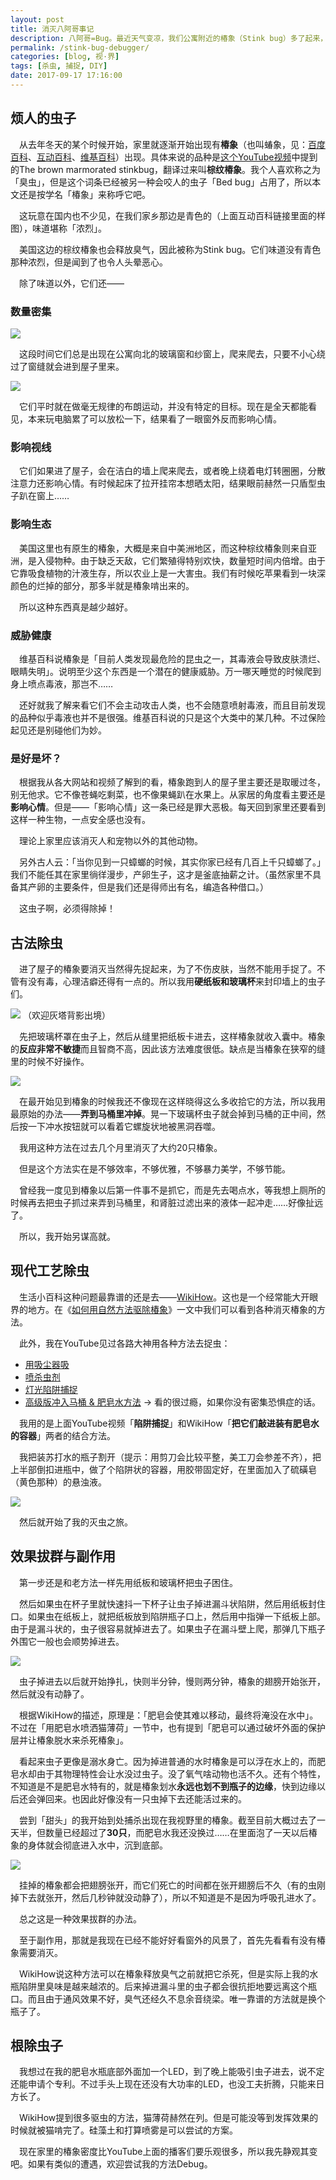 ```yaml
---
layout: post
title: 消灭八阿哥事记
description: 八阿哥=Bug。最近天气变凉，我们公寓附近的椿象（Stink bug）多了起来，虫子大作战开始拉开序幕。预警：图片可能引起某些读者的不适。
permalink: /stink-bug-debugger/
categories: [blog, 视·界]
tags: [杀虫, 捕捉, DIY]
date: 2017-09-17 17:16:00
--- 
```


<!--「http://lanternd.qiniudn.com/Pic4Post/stink-bug-debugger/debugger-3.jpg」-->

## 烦人的虫子

　从去年冬天的某个时候开始，家里就逐渐开始出现有**椿象**（也叫蝽象，见：[百度百科](https://baike.baidu.com/item/%E6%A4%BF%E8%B1%A1)、[互动百科](http://www.baike.com/wiki/%E6%A4%BF%E8%B1%A1)、[维基百科](https://zh.wikipedia.org/wiki/%E6%A4%BF%E8%B1%A1%E4%B8%8B%E7%9B%AE)）出现。具体来说的品种是[这个YouTube视频](https://www.youtube.com/watch?v=eNwHNYXSCGg)中提到的The brown marmorated stinkbug，翻译过来叫**棕纹椿象**。我个人喜欢称之为「臭虫」，但是这个词条已经被另一种会咬人的虫子「Bed bug」占用了，所以本文还是按学名「椿象」来称呼它吧。

　这玩意在国内也不少见，在我们家乡那边是青色的（上面互动百科链接里面的样图），味道堪称「浓烈」。

　美国这边的棕纹椿象也会释放臭气，因此被称为Stink bug。它们味道没有青色那种浓烈，但是闻到了也令人头晕恶心。

　除了味道以外，它们还——

### 数量密集

![](http://lanternd.qiniudn.com/Pic4Post/stink-bug-debugger/debugger-3.jpg)

　这段时间它们总是出现在公寓向北的玻璃窗和纱窗上，爬来爬去，只要不小心绕过了窗缝就会进到屋子里来。

![](http://lanternd.qiniudn.com/Pic4Post/stink-bug-debugger/debugger-2.jpg)

　它们平时就在做毫无规律的布朗运动，并没有特定的目标。现在是全天都能看见，本来玩电脑累了可以放松一下，结果看了一眼窗外反而影响心情。

### 影响视线

　它们如果进了屋子，会在洁白的墙上爬来爬去，或者晚上绕着电灯转圈圈，分散注意力还影响心情。有时候起床了拉开挂帘本想晒太阳，结果眼前赫然一只盾型虫子趴在窗上……

### 影响生态

　美国这里也有原生的椿象，大概是来自中美洲地区，而这种棕纹椿象则来自亚洲，是入侵物种。由于缺乏天敌，它们繁殖得特别欢快，数量短时间内倍增。由于它靠吸食植物的汁液生存，所以农业上是一大害虫。我们有时候吃苹果看到一块深颜色的烂掉的部分，那多半就是椿象啃出来的。

　所以这种东西真是越少越好。

### 威胁健康

　维基百科说椿象是「目前人类发现最危险的昆虫之一，其毒液会导致皮肤溃烂、眼睛失明」。说明至少这个东西是一个潜在的健康威胁。万一哪天睡觉的时候爬到身上喷点毒液，那岂不……

　还好就我了解来看它们不会主动攻击人类，也不会随意喷射毒液，而且目前发现的品种似乎毒液也并不是很强。维基百科说的只是这个大类中的某几种。不过保险起见还是别碰他们为妙。

### 是好是坏？

　根据我从各大网站和视频了解到的看，椿象跑到人的屋子里主要还是取暖过冬，别无他求。它不像苍蝇吃剩菜，也不像果蝇趴在水果上。从家居的角度看主要还是**影响心情**。但是——「影响心情」这一条已经是罪大恶极。每天回到家里还要看到这样一种生物，一点安全感也没有。

　理论上家里应该消灭人和宠物以外的其他动物。

　另外古人云：「当你见到一只蟑螂的时候，其实你家已经有几百上千只蟑螂了。」我们不能任其在家里徜徉漫步，产卵生子，这才是釜底抽薪之计。（虽然家里不具备其产卵的主要条件，但是我们还是得师出有名，编造各种借口。）

　这虫子啊，必须得除掉！

## 古法除虫

　进了屋子的椿象要消灭当然得先捉起来，为了不伤皮肤，当然不能用手捉了。不管有没有毒，心理洁癖还得有一点的。所以我用**硬纸板和玻璃杯**来封印墙上的虫子们。

![](http://lanternd.qiniudn.com/Pic4Post/stink-bug-debugger/debugger-7.jpg)
（欢迎灰塔背影出境）

　先把玻璃杯罩在虫子上，然后从缝里把纸板卡进去，这样椿象就收入囊中。椿象的**反应非常不敏捷**而且智商不高，因此该方法难度很低。缺点是当椿象在狭窄的缝里的时候不好操作。

![](http://lanternd.qiniudn.com/Pic4Post/stink-bug-debugger/debugger-6.jpg)

　在最开始见到椿象的时候我还不像现在这样晓得这么多收拾它的方法，所以我用最原始的办法——**弄到马桶里冲掉**。晃一下玻璃杯虫子就会掉到马桶的正中间，然后按一下冲水按钮就可以看着它螺旋状地被黑洞吞噬。

　我用这种方法在过去几个月里消灭了大约20只椿象。

　但是这个方法实在是不够效率，不够优雅，不够暴力美学，不够节能。

　曾经我一度见到椿象以后第一件事不是抓它，而是先去喝点水，等我想上厕所的时候再去把虫子抓过来弄到马桶里，和肾脏过滤出来的液体一起冲走……好像扯远了。

　所以，我开始另谋高就。

## 现代工艺除虫

　生活小百科这种问题最靠谱的还是去——[WikiHow](http://www.wikihow.com/Main-Page)。这也是一个经常能大开眼界的地方。在《[如何用自然方法驱除椿象](http://zh.wikihow.com/%E7%94%A8%E8%87%AA%E7%84%B6%E6%96%B9%E6%B3%95%E9%A9%B1%E9%99%A4%E6%A4%BF%E8%B1%A1#.E7.89.A9.E7.90.86.E5.8E.BB.E9.99.A4_sub)》一文中我们可以看到各种消灭椿象的方法。

　此外，我在YouTube见过各路大神用各种方法去捉虫：

- [用吸尘器吸](https://youtu.be/hTKNG0NI0t0?t=3m19s)
- [喷杀虫剂](https://youtu.be/j4cF8QaWJGo?t=3m49s)
- [灯光陷阱捕捉](https://youtu.be/zKc5acECuQk?t=1m26s)
- [高级版冲入马桶 & 肥皂水方法](https://youtu.be/XoFDTPhzgZM?t=2m1s) -> 看的很过瘾，如果你没有密集恐惧症的话。

　我用的是上面YouTube视频「**陷阱捕捉**」和WikiHow「**把它们敲进装有肥皂水的容器**」两者的结合方法。

　我把装苏打水的瓶子割开（提示：用剪刀会比较平整，美工刀会参差不齐），把上半部倒扣进瓶中，做了个陷阱状的容器，用胶带固定好，在里面加入了硫磺皂（黄色那种）的悬浊液。

![](http://lanternd.qiniudn.com/Pic4Post/stink-bug-debugger/debugger-1.jpg)

　然后就开始了我的灭虫之旅。

## 效果拔群与副作用

　第一步还是和老方法一样先用纸板和玻璃杯把虫子困住。

　然后如果虫在杯子里就快速抖一下杯子让虫子掉进漏斗状陷阱，然后用纸板封住口。如果虫在纸板上，就把纸板放到陷阱瓶子口上，然后用中指弹一下纸板上部。由于是漏斗状的，虫子很容易就掉进去了。如果虫子在漏斗壁上爬，那弹几下瓶子外围它一般也会顺势掉进去。

![](http://lanternd.qiniudn.com/Pic4Post/stink-bug-debugger/debugger-5.jpg)

　虫子掉进去以后就开始挣扎，快则半分钟，慢则两分钟，椿象的翅膀开始张开，然后就没有动静了。

　根据WikiHow的描述，原理是：「肥皂会使其难以移动，最终将淹没在水中」。不过在「用肥皂水喷洒猫薄荷」一节中，也有提到「肥皂可以通过破坏外面的保护层并让椿象脱水来杀死椿象」。

　看起来虫子更像是溺水身亡。因为掉进普通的水时椿象是可以浮在水上的，而肥皂水却由于其物理特性会让水没过虫子。没了氧气啥动物也活不久。还有个特性，不知道是不是肥皂水特有的，就是椿象划水**永远也划不到瓶子的边缘**，快到边缘以后还会弹回来。也因此好像没有一只虫掉下去还能活过来的。

　尝到「甜头」的我开始到处捕杀出现在我视野里的椿象。截至目前大概过去了一天半，但数量已经超过了**30只**，而肥皂水我还没换过……在里面泡了一天以后椿象的身体就会彻底进入水中，沉到底部。

![](http://lanternd.qiniudn.com/Pic4Post/stink-bug-debugger/debugger-4.jpg)

　挂掉的椿象都会把翅膀张开，而它们死亡的时间都在张开翅膀后不久（有的虫刚掉下去就张开，然后几秒钟就没动静了），所以不知道是不是因为呼吸孔进水了。

　总之这是一种效果拔群的办法。

　至于副作用，那就是我现在已经不能好好看窗外的风景了，首先先看看有没有椿象需要消灭。

　WikiHow说这种方法可以在椿象释放臭气之前就把它杀死，但是实际上我的水瓶陷阱里臭味是越来越浓的。后来掉进漏斗里的虫子都会很抗拒地要远离这个瓶口。而且由于通风效果不好，臭气还经久不息余音绕梁。唯一靠谱的方法就是换个瓶子了。

## 根除虫子

　我想过在我的肥皂水瓶底部外面加一个LED，到了晚上能吸引虫子进去，说不定还能申请个专利。不过手头上现在还没有大功率的LED，也没工夫折腾，只能来日方长了。

　WikiHow提到很多驱虫的方法，猫薄荷赫然在列。但是可能没等到发挥效果的时候就被猫啃完了。硅藻土和打算喷雾是可以尝试的方案。

　现在家里的椿象密度比YouTube上面的播客们要乐观很多，所以我先静观其变吧。如果有类似的遭遇，欢迎尝试我的方法Debug。